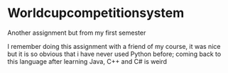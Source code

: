 # Worldcupcompetitionsystem
 Another assignment but from my first semester

I remember doing this assignment with a friend of my course, it was nice but it is so obvious that i have never used 
Python before; coming back to this language after learning Java, C++ and C# is weird 
